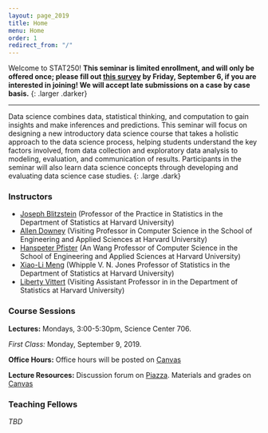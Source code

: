 ```yaml
---
layout: page_2019
title: Home
menu: Home
order: 1
redirect_from: "/"
---
```


Welcome to STAT250! **This seminar is limited enrollment, and will only be offered once; please fill out [this survey](https://docs.google.com/forms/d/e/1FAIpQLSci5dnSypW6J7mNuCdlXb16Pu2-lTD_7XMFT9YjFu7SBcxdRQ/viewform?usp=sf_link) by Friday, September 6, if you are interested in joining! We will accept late submissions on a case by case basis.**
{: .larger .darker}

---

Data science combines data, statistical thinking, and computation to gain insights and make inferences and predictions. This seminar will focus on designing a new introductory data science course that takes a holistic approach to the data science process, helping students understand the key factors involved, from data collection and exploratory data analysis to modeling, evaluation, and communication of results. Participants in the seminar will also learn data science concepts through developing and evaluating data science case studies.
{: .large .dark}


### Instructors

- [Joseph Blitzstein](http://www.people.fas.harvard.edu/~blitz/Site/Home.html) (Professor of the Practice in Statistics in the Department of Statistics at Harvard University)
- [Allen Downey](http://www.allendowney.com/wp/) (Visiting Professor in Computer Science in the School of Engineering and Applied Sciences at Harvard University)
- [Hanspeter Pfister](http://vcg.seas.harvard.edu/people/hanspeter-pfister) (An Wang Professor of Computer Science in the School of Engineering and Applied Sciences at Harvard University)
- [Xiao-Li Meng](https://statistics.fas.harvard.edu/people/xiao-li-meng) (Whipple V. N. Jones Professor of Statistics in the Department of Statistics at Harvard University)
- [Liberty Vittert](https://olin.wustl.edu/EN-US/Faculty-Research/Faculty/Pages/FacultyDetail.aspx?username=liberty.vittert) (Visiting Assistant Professor in in the Department of Statistics at Harvard University)


### Course Sessions

**Lectures:**
Mondays, 3:00-5:30pm, Science Center 706.

*First Class:*
Monday, September 9, 2019.

**Office Hours:**
Office hours will be posted on [Canvas](https://canvas.harvard.edu/courses/61741)

**Lecture Resources:**
Discussion forum on [Piazza](https://piazza.com/harvard/fall2019/stat250/home).
Materials and grades on [Canvas](https://canvas.harvard.edu/courses/61741)


### Teaching Fellows

*TBD*
